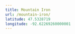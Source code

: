 ```yaml
---
title: Mountain Iron
url: /mountain-iron/
latitude: 47.5328719
longitude: -92.62269260000001
---
```

